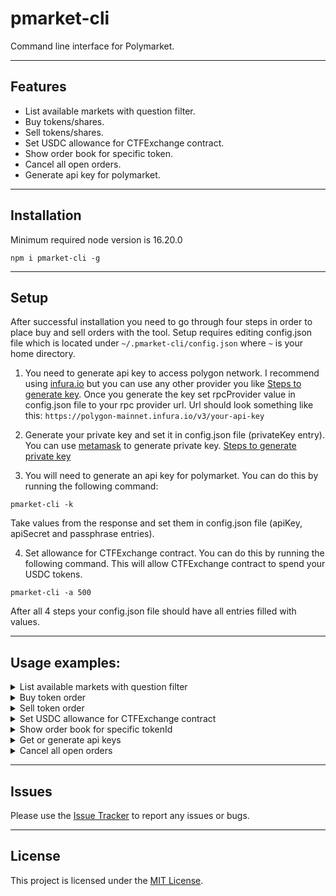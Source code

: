 # pmarket-cli

Command line interface for Polymarket.

---

## Features

- List available markets with question filter.
- Buy tokens/shares.
- Sell tokens/shares.
- Set USDC allowance for CTFExchange contract.
- Show order book for specific token.
- Cancel all open orders.
- Generate api key for polymarket.

---

## Installation
Minimum required node version is 16.20.0
```shell
npm i pmarket-cli -g
```

---

## Setup

After successful installation you need to go through four steps in order
to place buy and sell orders with the tool. Setup requires editing config.json file
which is located under `~/.pmarket-cli/config.json` where `~` is your home directory.

1. You need to generate api key to access polygon network. I recommend using [infura.io](https://www.infura.io/) but you can use any other provider you like [Steps to generate key](https://docs.infura.io/getting-started).
   Once you generate the key set rpcProvider value in config.json file to your rpc provider url.
   Url should look something like this: `https://polygon-mainnet.infura.io/v3/your-api-key`

2. Generate your private key and set it in config.json file (privateKey entry). You can use [metamask](https://metamask.io/) to generate private key. [Steps to generate private key](https://metamask.zendesk.com/hc/en-us/articles/360015289632-How-to-Export-an-Account-Private-Key)

3. You will need to generate an api key for polymarket. You can do this by running the following command:

```shell
pmarket-cli -k
```

Take values from the response and set them in config.json file (apiKey, apiSecret and passphrase entries).

4. Set allowance for CTFExchange contract. You can do this by running the following command. This will allow CTFExchange contract to spend your USDC tokens.

```shell
pmarket-cli -a 500
```

After all 4 steps your config.json file should have all entries filled with values.

---

## Usage examples:

<details>
<summary>List available markets with question filter</summary>
Command

```shell
pmarket-cli -l "Will Trump attend the first RNC debate?"
```

Response

```shell
[
  {
    token_0: {
      token_id: '12110463059584809904811790486163860991533989713640269122405796144537637099628',
      outcome: 'Yes'
    },
    token_1: {
      token_id: '29339358161683554702930216891507179890535004654000050338417989709558351328832',
      outcome: 'No'
    },
    question: 'Will Trump attend the first RNC debate?'
  }
]
```

</details>

<details>
<summary>Buy token order</summary>
Command

```shell
pmarket-cli -b 12110463059584809904811790486163860991533989713640269122405796144537637099628 30 0.5
```

Response

```shell
  {
    "success": true,
    "errorMsg": "",
    "orderID": "0x556d3864c64d851462b2f378f5e6dcec7d31ba1632dfe44bfdcaa3cc685b45cc",
    "transactionsHashes": [
      "0x23d3b0f75446128bff33fd750870a1ea03a210de863ed7efd836ab3d18d83609"
    ],
    "status": "matched"
  }
```

</details>

<details>
<summary>Sell token order</summary>
Command

```shell
pmarket-cli -s 12110463059584809904811790486163860991533989713640269122405796144537637099628 30 0.5
```

Response

```shell
  {
    "success": true,
    "errorMsg": "",
    "orderID": "0x556d3864c64d851462b2f378f5e6dcec7d31ba1632dfe44bfdcaa3cc685b45cc",
    "transactionsHashes": [
      "0x23d3b0f75446128bff33fd750870a1ea03a210de863ed7efd836ab3d18d83609"
    ],
    "status": "matched"
  }
```

</details>

<details>
<summary>Set USDC allowance for CTFExchange contract</summary>
Command

```shell
pmarket-cli -a 500
```

Response

```shell
Block Gas Limit: 30323827
{
  type: 2,
  chainId: 137,
  nonce: 164,
  maxPriorityFeePerGas: BigNumber { _hex: '0xabcd', _isBigNumber: true },
  maxFeePerGas: BigNumber { _hex: '0xabcd', _isBigNumber: true },
  gasPrice: null,
  gasLimit: BigNumber { _hex: '0xabcd', _isBigNumber: true },
  to: '0x2791Bca1f2de4661ED88A30C99A7a9449Aa84174',
  value: BigNumber { _hex: '0x00', _isBigNumber: true },
  data: '0x000ea7b30000000000000000000000004bfb41d5b3570defd03c39a9a4d8de6bd8b8982e00000000000000000000000000000000000000000000000000000000300aca00',
  accessList: [],
  hash: '0x6d409ef667f20807599ff2c1495df8f1ab71b7810a83e001a20196e43f469299',
  v: 0,
  r: '0xe9afafb7a4e036f4d1b06945afb5a08b8e0eb368daa5efa3b800c443e4f4113a',
  s: '0x084689146316314ad56868d3161438b31ed04a748fc008a5ac2c93f1f778779f',
  from: '0x01819b106DBfFD451bbE00ED1e3CE2fBD13CC947',
  confirmations: 0,
  wait: [Function (anonymous)]
}
```

</details>

<details>
<summary>Show order book for specific tokenId</summary>
Command

```shell
pmarket-cli -o 12110463059584809904811790486163860991533989713640269122405796144537637099628
```

Response

```shell
{
  market: '0x6f662d9d965d0b01d08ee284a58e1dd866296729801c0cdc6867459760bd33ab',
  asset_id: '12110463059584809904811790486163860991533989713640269122405796144537637099628',
  bids: [
    { price: '0.03', size: '100' },
    { price: '0.45', size: '200' },
    { price: '0.51', size: '2000' },
    { price: '0.55', size: '200' }
  ],
  asks: [
    { price: '0.99', size: '1000' },
    { price: '0.97', size: '100' },
    { price: '0.95', size: '200' },
    { price: '0.9', size: '200' },
    { price: '0.75', size: '200' },
    { price: '0.72', size: '19' },
    { price: '0.7', size: '15' },
    { price: '0.69', size: '1022.76' },
    { price: '0.68', size: '191.52' }
  ],
  hash: '6993a77070f72dccda117544c72eb1ca4cef4bf7'
}
```

</details>

<details>
<summary>Get or generate api keys</summary>
Command

```shell
pmarket-cli -k
```

Response

```shell
{
  apiKey: 'your-api-key',
  secret: 'your-api-key-secret',
  passphrase: 'your-api-key-passphrase'
}
```

</details>

<details>
<summary>Cancel all open orders</summary>
Command

```shell
pmarket-cli -c
```

Response

```shell
{ canceled: [], not_canceled: {} }
```

</details>

---

## Issues

Please use the [Issue Tracker](https://github.com/arekgotfryd/pmarket-cli/issues) to report any issues or bugs.

---

## License

This project is licensed under the [MIT License](https://github.com/arekgotfryd/pmarket-cli/blob/master/LICENSE).

